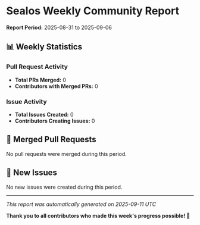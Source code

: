 # Sealos Weekly Community Report

**Report Period:** 2025-08-31 to 2025-09-06

## 📊 Weekly Statistics

### Pull Request Activity

- **Total PRs Merged:** 0
- **Contributors with Merged PRs:** 0

### Issue Activity

- **Total Issues Created:** 0
- **Contributors Creating Issues:** 0

## 🚀 Merged Pull Requests

No pull requests were merged during this period.

## 🐛 New Issues

No new issues were created during this period.

---

*This report was automatically generated on 2025-09-11 UTC*

**Thank you to all contributors who made this week's progress possible! 🎉**
